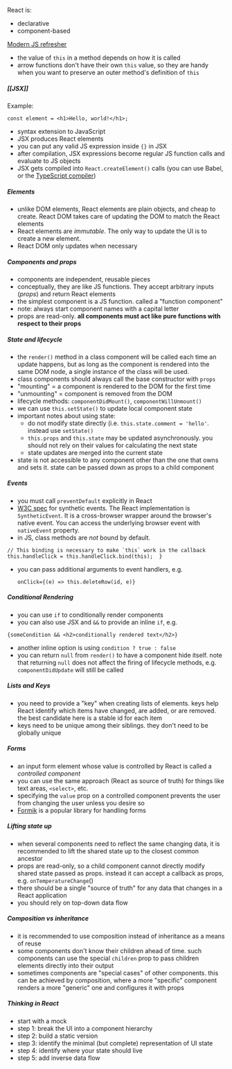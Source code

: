React is:
- declarative
- component-based

[Modern JS refresher](https://gist.github.com/gaearon/683e676101005de0add59e8bb345340c)
- the value of `this` in a method depends on how it is called
- arrow functions don't have their own `this` value, so they are handy when you want to preserve an outer method's definition of `this`

##### [[JSX]]
Example:
```
const element = <h1>Hello, world!</h1>;
```
- syntax extension to JavaScript
- JSX produces React elements
- you can put any valid JS expression inside `{}` in JSX
- after compilation, JSX expressions become regular JS function calls and evaluate to JS objects
- JSX gets compiled into `React.createElement()` calls (you can use Babel, or the [TypeScript compiler](https://www.typescriptlang.org/docs/handbook/jsx.html#:~:text=JSX%20rose%20to%20popularity%20with,compiling%20JSX%20directly%20to%20JavaScript.))

##### Elements
- unlike DOM elements, React elements are plain objects, and cheap to create. React DOM takes care of updating the DOM to match the React elements
- React elements are *immutable*. The only way to update the UI is to create a new element.
- React DOM only updates when necessary

##### Components and props
- components are independent, reusable pieces
- conceptually, they are like JS functions. They accept arbitrary inputs (*props*) and return React elements
- the simplest component is a JS function. called a "function component"
- note: always start component names with a capital letter
- props are read-only. **all components must act like pure functions with respect to their props**

##### State and lifecycle
- the `render()` method in a class component will be called each time an update happens, but as long as the component is rendered into the same DOM node, a single instance of the class will be used.
- class components should always call the base constructor with `props`
- "mounting" = a component is rendered to the DOM for the first time
- "unmounting" = component is removed from the DOM
- lifecycle methods: `componentDidMount()`, `componentWillUnmount()`
- we can use `this.setState()` to update local component state
- important notes about using state:
	- do not modify state directly (i.e. `this.state.comment = 'hello'`. instead use `setState()`
	- `this.props` and `this.state` may be updated asynchronously. you should not rely on their values for calculating the next state
	- state updates are merged into the current state
- state is not accessible to any component other than the one that owns and sets it. state can be passed down as props to a child component

##### Events
- you must call `preventDefault` explicitly in React
- [W3C spec](https://www.w3.org/TR/DOM-Level-3-Events/) for synthetic events. The React implementation is `SyntheticEvent`. It is a cross-browser wrapper around the browser's native event. You can access the underlying browser event with `nativeEvent` property.
- in JS, class methods are *not* bound by default.
```
// This binding is necessary to make `this` work in the callback    
this.handleClick = this.handleClick.bind(this);  }
```
- you can pass additional arguments to event handlers, e.g.
  ```
  onClick={(e) => this.deleteRow(id, e)}
  ```

##### Conditional Rendering
- you can use `if` to conditionally render components
- you can also use JSX and `&&` to provide an inline `if`, e.g.
```
{someCondition && <h2>conditionally rendered text</h2>}
```
- another inline option is using `condition ? true : false`
- you can return `null` from `render()` to have a component hide itself. note that returning `null` does not affect the firing of lifecycle methods, e.g. `componentDidUpdate` will still be called

##### Lists and Keys
- you need to provide a "key" when creating lists of elements. keys help React identify which items have changed, are added, or are removed. the best candidate here is a stable id for each item
- keys need to be unique among their siblings. they don't need to be globally unique

##### Forms
- an input form element whose value is controlled by React is called a *controlled component*
- you can use the same approach (React as source of truth) for things like text areas, `<select>`, etc.
- specifying the `value` prop on a controlled component prevents the user from changing the user unless you desire so
- [Formik](https://formik.org/) is a popular library for handling forms


##### Lifting state up
- when several components need to reflect the same changing data, it is recommended to lift the shared state up to the closest common ancestor
- props are read-only, so a child component cannot directly modify shared state passed as props. instead it can accept a callback as props, e.g. `onTemperatureChange`()
- there should be a single "source of truth" for any data that changes in a React application
- you should rely on top-down data flow


##### Composition vs inheritance
- it is recommended to use composition instead of inheritance as a means of reuse
- some components don't know their children ahead of time. such components can use the special `children` prop to pass children elements directly into their output
- sometimes components are "special cases" of other components. this can be achieved by composition, where a more "specific" component renders a more "generic" one and configures it with props


##### Thinking in React
- start with a mock
- step 1: break the UI into a component hierarchy
- step 2: build a static version
- step 3: identify the minimal (but complete) representation of UI state
- step 4: identify where your state should live
- step 5: add inverse data flow